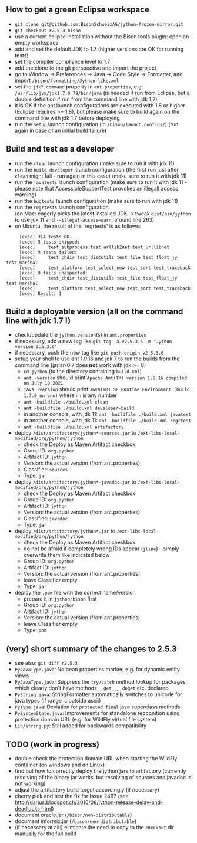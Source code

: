 ## How to get a green Eclipse workspace

- `git clone git@github.com:BisonSchweizAG/jython-frozen-mirror.git`
- `git checkout r2.5.3.bison`
- use a current eclipse installation without the Bison tools plugin: open an empty workspace
- add and set the default JDK to 1.7 (higher versions are OK for running tests)
- set the compiler compliance level to 1.7
- add the clone to the git perspective and import the project
- go to Window -> Preferences -> Java -> Code Style -> Formatter, and import `/bison/formatting/Jython-like.xml`
- set the `jdk7.command` property in `ant.properties`, e.g: `/usr/lib/jvm/jdk1.7.0_79/bin/java` (is needed if run from Eclipse, but a double definition if run from the command line with jdk 1.7)
- it is OK if the ant launch configurations are executed with 1.8 or higher (Eclipse requires >= 1.8), but please make sure to build again on the command line with jdk 1.7 before deploying
- run the `setup` launch configuration (in `/bison/launch.configs/`) (run again in case of an initial build failure)


## Build and test as a developer
- run the `clean` launch configuration (make sure to run it with jdk 11)
- run the `build developer` launch configuration (the first run just after `clean` might fail - run again in this case) (make sure to run it with jdk 11)
- run the `javatests` launch configuration (make sure to run it with jdk 11 - please note that AccessibleSupportTest provokes an illegall access warning)
- run the `bugtests` launch configuration (make sure to run with jdk 11)
- run the `regrtests` launch configuration <br/>(on Mac: eagerly picks the latest installed JDK -> tweak `dist/bin/jython` to use jdk 11 and `--illegal-access=warn`, around line 263)
- on Ubuntu, the result of the 'regrtests' is as follows:
```
     [exec] 314 tests OK.
     [exec] 3 tests skipped:
     [exec]     test_subprocess test_urllib2net test_urllibnet
     [exec] 9 tests failed:
     [exec]     test_chdir test_distutils test_file test_float_jy test_marshal
     [exec]     test_platform test_select_new test_sort test_traceback
     [exec] 9 fails unexpected:
     [exec]     test_chdir test_distutils test_file test_float_jy test_marshal
     [exec]     test_platform test_select_new test_sort test_traceback
     [exec] Result: 1
```


## Build a deployable version (all on the command line with jdk 1.7 !)
* check/update the `jython.version`(s) in `ant.properties`
* if necessary, add a new tag like `git tag -a v2.5.3.6 -m "Jython version 2.5.3.6"`
* if necessary, push the new tag like `git push origin v2.5.3.6`
* setup your shell to use ant 1.9.16 and jdk 7 to run the builds from the command line (jarjar-0.7 does **not** work with jdk >= 8)
  * `cd jython` (to the directory containing `build.xml`)
  * `ant -version` should print `Apache Ant(TM) version 1.9.16 compiled on July 10 2021`
  * `java -version` should print `Java(TM) SE Runtime Environment (build 1.7.0_nn-bnn)` where `nn` is any number
  * `ant -buildfile ./build.xml clean`   
  * `ant -buildfile ./build.xml developer-build`
  * in another console, with jdk 11: `ant -buildfile ./build.xml javatest`
  * in another console, with jdk 11: `ant -buildfile ./build.xml regrtest`
  * `ant -buildfile ./build.xml artifactory`
* deploy `/dist/artifactory/jython*-sources.jar` to `/ext-libs-local-modified/org/python/jython`
  * check the Deploy as Maven Artifact checkbox
  * Group ID: `org.python`
  * Artifact ID: `jython`
  * Version: the actual version (from ant.properties)
  * Classifier: `sources`
  * Type: `jar`
* deploy `/dist/artifactory/jython*-javadoc.jar` to `/ext-libs-local-modified/org/python/jython`
  * check the Deploy as Maven Artifact checkbox
  * Group ID: `org.python`
  * Artifact ID: `jython`
  * Version: the actual version (from ant.properties)
  * Classifier: `javadoc`
  * Type: `jar`
* deploy `/dist/artifactory/jython*.jar` to `/ext-libs-local-modified/org/python/jython`
  * check the Deploy as Maven Artifact checkbox
  * do not be afraid if completely wrong IDs appear (`jline`) - simply overwrite them like indicated below
  * Group ID: `org.python`
  * Artifact ID: `jython`
  * Version: the actual version (from ant.properties)
  * leave Classifier empty 
  * Type: `jar`
* deploy the `.pom` file with the correct name/version
  * prepare it in `jython/bison` first
  * Group ID: `org.python`
  * Artifact ID: `jython`
  * Version: the actual version (from ant.properties)
  * leave Classifier empty 
  * Type: `pom`

## (very) short summary of the changes to 2.5.3
* see also: `git diff r2.5.3`
* `PyJavaType.java`: No bean properties marker, e.g. for dynamic entity views
* `PyJavaType.java`: Suppress the `try/catch` method lookup for packages which clearly don't have methods `__get__`, `_doget` etc. declared
* `PyString.java`: StringFormatter automatically switches to unicode for java types (if range is outside ascii)
* `PyType.java`: Deviation for `protected final` java superclass methods
* `PySystemState.java`: Improvements for standalone recognition using protection domain URL (e.g. for WildFly virtual file system)
* `Lib/string.py`: Still added for backwards compatibility

 
## TODO (work in progress)
 - double check the protection domain URL when starting the WildFly container (on windows and on Linux)
 - find out how to correctly deploy the jython jars to artifactory (currently resolving of the binary jar works, but resolving of sources and javadoc is not working)
 - adjust the artifactory build target accordingly (if necessary)
 - cherry pick and test the fix for Issue 2487 (see http://darjus.blogspot.ch/2016/08/jython-release-delay-and-deadlocks.html)
 - document oracle.jar (`/bison/non-distributable`)
 - document informix.jar (`/bison/non-distributable`)
 - (if necessary at all:) eliminate the need to copy to the `checkout` dir manually for the full build
